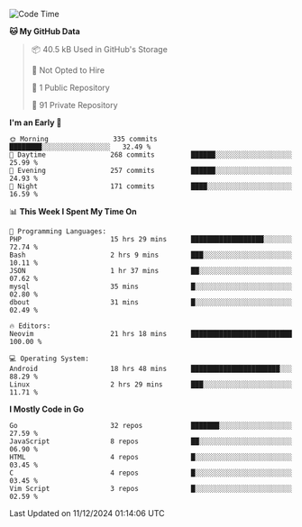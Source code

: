 
<!--START_SECTION:waka-->
![Code Time](http://img.shields.io/badge/Code%20Time-5%2C514%20hrs%2017%20mins-blue)

**🐱 My GitHub Data** 

> 📦 40.5 kB Used in GitHub's Storage 
 > 
> 🚫 Not Opted to Hire
 > 
> 📜 1 Public Repository 
 > 
> 🔑 91 Private Repository 
 > 
**I'm an Early 🐤** 

```text
🌞 Morning                335 commits         ████████░░░░░░░░░░░░░░░░░   32.49 % 
🌆 Daytime                268 commits         ██████░░░░░░░░░░░░░░░░░░░   25.99 % 
🌃 Evening                257 commits         ██████░░░░░░░░░░░░░░░░░░░   24.93 % 
🌙 Night                  171 commits         ████░░░░░░░░░░░░░░░░░░░░░   16.59 % 
```


📊 **This Week I Spent My Time On** 

```text
💬 Programming Languages: 
PHP                      15 hrs 29 mins      ██████████████████░░░░░░░   72.74 % 
Bash                     2 hrs 9 mins        ███░░░░░░░░░░░░░░░░░░░░░░   10.11 % 
JSON                     1 hr 37 mins        ██░░░░░░░░░░░░░░░░░░░░░░░   07.62 % 
mysql                    35 mins             █░░░░░░░░░░░░░░░░░░░░░░░░   02.80 % 
dbout                    31 mins             █░░░░░░░░░░░░░░░░░░░░░░░░   02.49 % 

🔥 Editors: 
Neovim                   21 hrs 18 mins      █████████████████████████   100.00 % 

💻 Operating System: 
Android                  18 hrs 48 mins      ██████████████████████░░░   88.29 % 
Linux                    2 hrs 29 mins       ███░░░░░░░░░░░░░░░░░░░░░░   11.71 % 
```

**I Mostly Code in Go** 

```text
Go                       32 repos            ███████░░░░░░░░░░░░░░░░░░   27.59 % 
JavaScript               8 repos             ██░░░░░░░░░░░░░░░░░░░░░░░   06.90 % 
HTML                     4 repos             █░░░░░░░░░░░░░░░░░░░░░░░░   03.45 % 
C                        4 repos             █░░░░░░░░░░░░░░░░░░░░░░░░   03.45 % 
Vim Script               3 repos             █░░░░░░░░░░░░░░░░░░░░░░░░   02.59 % 
```




 Last Updated on 11/12/2024 01:14:06 UTC
<!--END_SECTION:waka-->
